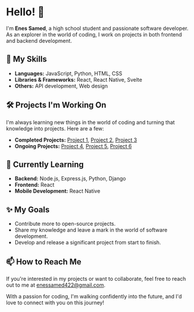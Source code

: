 # Hello! 👋

I'm **Enes Samed**, a high school student and passionate software developer. As an explorer in the world of coding, I work on projects in both frontend and backend development.

## 🚀 My Skills
- **Languages:** JavaScript, Python, HTML, CSS
- **Libraries & Frameworks:** React, React Native, Svelte
- **Others:** API development, Web design

## 🛠️ Projects I'm Working On
I'm always learning new things in the world of coding and turning that knowledge into projects. Here are a few:
- **Completed Projects:** [Project 1](#), [Project 2](#), [Project 3](#)
- **Ongoing Projects:** [Project 4](#), [Project 5](#), [Project 6](#)

## 🌱 Currently Learning
- **Backend:** Node.js, Express.js, Python, Django
- **Frontend:** React
- **Mobile Development:** React Native

## ✨ My Goals
- Contribute more to open-source projects.
- Share my knowledge and leave a mark in the world of software development.
- Develop and release a significant project from start to finish.

## 📫 How to Reach Me
If you're interested in my projects or want to collaborate, feel free to reach out to me at [enessamed422@gmail.com](mailto:email@example.com).

With a passion for coding, I'm walking confidently into the future, and I'd love to connect with you on this journey!
